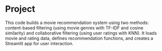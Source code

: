 # Project
This code builds a movie recommendation system using two methods: content-based filtering (using movie genres with TF-IDF and cosine similarity) and collaborative filtering (using user ratings with KNN). It loads movie and rating data, defines recommendation functions, and creates a Streamlit app for user interaction.
